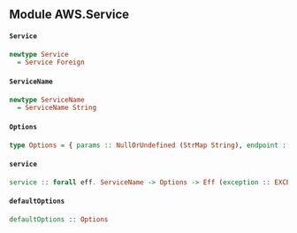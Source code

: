 ## Module AWS.Service

#### `Service`

``` purescript
newtype Service
  = Service Foreign
```

#### `ServiceName`

``` purescript
newtype ServiceName
  = ServiceName String
```

#### `Options`

``` purescript
type Options = { params :: NullOrUndefined (StrMap String), endpoint :: NullOrUndefined String, accessKeyId :: NullOrUndefined String, secretAccessKey :: NullOrUndefined String, region :: NullOrUndefined String, maxRetries :: NullOrUndefined Int, maxRedirects :: NullOrUndefined Int, sslEnabled :: NullOrUndefined Boolean, paramValidation :: NullOrUndefined (StrMap Boolean), computeChecksums :: NullOrUndefined Boolean, convertResponseTypes :: NullOrUndefined Boolean, correctClockSkew :: NullOrUndefined Boolean, s3ForcePathStyle :: NullOrUndefined Boolean, s3BucketEndpoint :: NullOrUndefined Boolean, s3DisableBodySigning :: NullOrUndefined Boolean, retryDelayOptions :: NullOrUndefined (StrMap Int), apiVersion :: NullOrUndefined String, apiVersions :: NullOrUndefined (StrMap String), systemClockOffset :: NullOrUndefined Int, signatureVersion :: NullOrUndefined String, signatureCache :: NullOrUndefined Boolean, dynamoDbCrc32 :: NullOrUndefined Boolean }
```

#### `service`

``` purescript
service :: forall eff. ServiceName -> Options -> Eff (exception :: EXCEPTION | eff) Service
```

#### `defaultOptions`

``` purescript
defaultOptions :: Options
```


